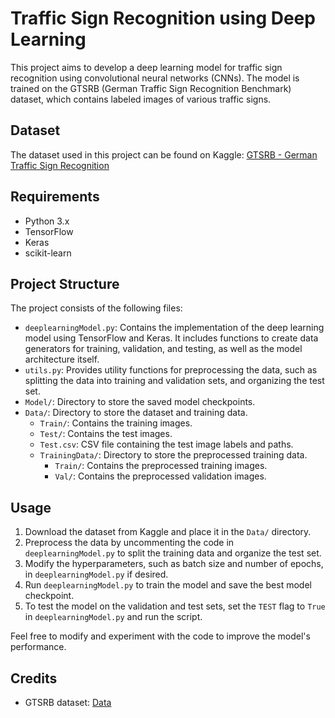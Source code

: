 # Traffic Sign Recognition using Deep Learning

This project aims to develop a deep learning model for traffic sign recognition using convolutional neural networks (CNNs). The model is trained on the GTSRB (German Traffic Sign Recognition Benchmark) dataset, which contains labeled images of various traffic signs.

## Dataset
The dataset used in this project can be found on Kaggle: [GTSRB - German Traffic Sign Recognition](https://www.kaggle.com/meowmeowmeowmeowmeow/gtsrb-german-traffic-sign)

## Requirements
- Python 3.x
- TensorFlow
- Keras
- scikit-learn

## Project Structure
The project consists of the following files:

- `deeplearningModel.py`: Contains the implementation of the deep learning model using TensorFlow and Keras. It includes functions to create data generators for training, validation, and testing, as well as the model architecture itself.
- `utils.py`: Provides utility functions for preprocessing the data, such as splitting the data into training and validation sets, and organizing the test set.
- `Model/`: Directory to store the saved model checkpoints.
- `Data/`: Directory to store the dataset and training data.
    - `Train/`: Contains the training images.
    - `Test/`: Contains the test images.
    - `Test.csv`: CSV file containing the test image labels and paths.
    - `TrainingData/`: Directory to store the preprocessed training data.
        - `Train/`: Contains the preprocessed training images.
        - `Val/`: Contains the preprocessed validation images.

## Usage
1. Download the dataset from Kaggle and place it in the `Data/` directory.
2. Preprocess the data by uncommenting the code in `deeplearningModel.py` to split the training data and organize the test set.
3. Modify the hyperparameters, such as batch size and number of epochs, in `deeplearningModel.py` if desired.
4. Run `deeplearningModel.py` to train the model and save the best model checkpoint.
5. To test the model on the validation and test sets, set the `TEST` flag to `True` in `deeplearningModel.py` and run the script.

Feel free to modify and experiment with the code to improve the model's performance.

## Credits
- GTSRB dataset: [Data](https://www.kaggle.com/meowmeowmeowmeowmeow)
